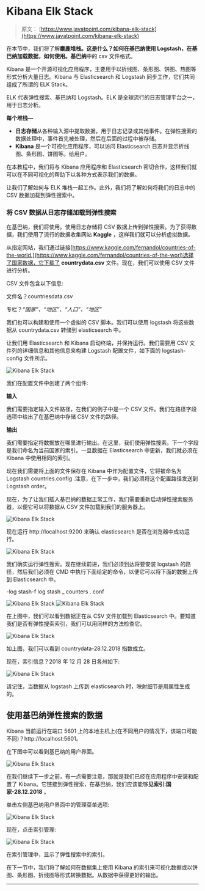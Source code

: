 # Kibana Elk Stack

> 原文： [https://www.javatpoint.com/kibana-elk-stack](https://www.javatpoint.com/kibana-elk-stack)

在本节中，我们将了解**麋鹿堆栈。这是什么？如何在基巴纳使用 Logstash，在基巴纳加载数据，如何使用。基巴纳**中的 csv 文件格式。

Kibana 是一个开源可视化应用程序，主要用于以折线图、条形图、饼图、热图等形式分析大量日志。Kibana 与 Elasticsearch 和 Logstash 同步工作，它们共同组成了所谓的 ELK Stack。

ELK 代表弹性搜索、基巴纳和 Logstash。ELK 是全球流行的日志管理平台之一，用于日志分析。

**每个堆栈—**

*   **日志存储**从各种输入源中提取数据，用于日志记录或其他事件。在弹性搜索的数据处理中，事件首先被处理，然后在后面的过程中被存储。
*   **Kibana** 是一个可视化应用程序，可以访问 Elasticsearch 日志并显示折线图、条形图、饼图等。给用户。

在本教程中，我们将与 Kibana 应用程序和 Elasticsearch 密切合作，这样我们就可以在不同可视化的帮助下以各种方式表示我们的数据。

让我们了解如何与 ELK 堆栈一起工作。此外，我们将了解如何将我们的日志中的 CSV 数据加载到弹性搜索中。

### 将 CSV 数据从日志存储加载到弹性搜索

在基巴纳，我们将使用。使用日志存储将 CSV 数据上传到弹性搜索。为了获得数据，我们使用了流行的数据收集网站 **Kaggle** ，这样我们就可以分析虚拟数据。

从指定网站，我们通过链接[https://www.kaggle.com/fernandol/countries-of-the-world.](https://www.kaggle.com/fernandol/countries-of-the-worl)选择了国家数据，它下载了 **countrydata.csv** 文件。现在，我们可以使用 CSV 文件进行分析。

CSV 文件包含以下信息:

文件名？countriesdata.csv

专栏？*“国家”、“地区”、“人口”、“地区”*

我们也可以构建和使用一个虚拟的 CSV 脚本。我们可以使用 logstash 将这些数据从 countrydata.csv 转储到 elasticsearch 中。

让我们用 Elasticsearch 和 Kibana 启动终端，并保持运行。我们需要用 CSV 文件列的详细信息和其他信息来构建 Logstash 配置文件，如下面的 logstash-config 文件所示。

![Kibana Elk Stack](img/61c4b3a80678ed0ace9981d7ce989e82.png)

我们在配置文件中创建了两个组件:

**输入**

我们需要指定输入文件路径，在我们的例子中是一个 CSV 文件。我们在路径字段选项中给出了在基巴纳中存储 CSV 文件的路径。

**输出**

我们需要指定将数据放在哪里进行输出。在这里，我们使用弹性搜索。下一个字段是我们命名为当前国家的索引。一旦数据在 Elasticsearch 中更新，我们就必须在 Kibana 中使用相同的索引。

现在我们需要将上面的文件保存在 Kibana 中作为配置文件，它将被命名为 Logstash countries.config .注意，在下一步中，我们必须将这个配置路径发送到 Logstash order。

现在，为了让我们插入基巴纳的数据正常工作，我们需要重新启动弹性搜索服务器，以便它可以将数据从 CSV 文件加载到我们的服务器上。

![Kibana Elk Stack](img/f77aaab67dce737977c45da97006dea0.png)

现在运行 http://localhost:9200 来确认 elasticsearch 是否在浏览器中成功运行。

![Kibana Elk Stack](img/40fe56794fab7c04c6c52ffbf31a5173.png)

我们确实运行弹性搜索。现在继续前进，我们必须到达将要安装 logstash 的路径，然后我们必须在 CMD 中执行下面给定的命令，以便它可以将下面的数据上传到 Elasticsearch 中。

-log stash-f log stash _ counters . conf

![Kibana Elk Stack](img/169b56dc8f0df9c8cb9f996e237b9eb6.png)
![Kibana Elk Stack](img/c8765d9aab529a82be7cc424676f6bd4.png)

在上图中，我们可以看到数据正在从 CSV 文件加载到 Elasticsearch 中。要知道我们是否有弹性搜索索引，我们可以用同样的方法检查它。

![Kibana Elk Stack](img/40cfcf28d95abf9ea8e66d4dd94b2154.png)

如上图，我们可以看到 countrydata-28.12.2018 指数成立。

现在，索引信息？2018 年 12 月 28 日各州如下:

![Kibana Elk Stack](img/96ae765d4842035170ad42bdd1a842e9.png)

请记住，当数据从 logstash 上传到 elasticsearch 时，映射细节是用属性生成的。

## 使用基巴纳弹性搜索的数据

Kibana 当前运行在端口 5601 上的本地主机上(在不同用户的情况下，该端口可能不同)？http://localhost:5601。

在下图中可以看到基巴纳的用户界面。

![Kibana Elk Stack](img/d79383bc0c8329368d644666c14a1d49.png)

在我们继续下一步之前，有一点需要注意，那就是我们已经在应用程序中安装和配置了 Kibana。它链接到弹性搜索，在基巴纳，我们应该能够**见索引:国家-28.12.2018** 。

单击左侧基巴纳用户界面中的管理菜单选项:

![Kibana Elk Stack](img/3fa80a99072f6ef0f00fa518cdb94b41.png)

现在，点击索引管理:

![Kibana Elk Stack](img/0151a93675dcadaac787818d2cd2e06f.png)

在索引管理中，显示了弹性搜索中的索引。

在下一节中，我们将了解如何在数据集上使用 Kibana 的索引来可视化数据或以饼图、条形图、折线图等形式转换数据。从数据中获得更好的输出。

* * *